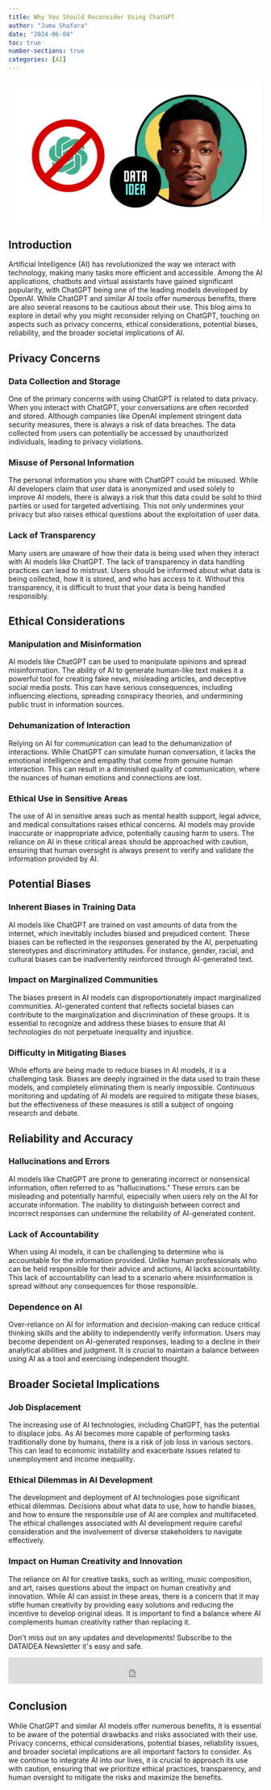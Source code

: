 ```yaml
---
title: Why You Should Reconsider Using ChatGPT
author: "Juma Shafara"
date: "2024-06-04"
toc: true
number-sections: true
categories: [AI]
---
```


![](thumbnail.png)

## Introduction

Artificial Intelligence (AI) has revolutionized the way we interact with technology, making many tasks more efficient and accessible. Among the AI applications, chatbots and virtual assistants have gained significant popularity, with ChatGPT being one of the leading models developed by OpenAI. While ChatGPT and similar AI tools offer numerous benefits, there are also several reasons to be cautious about their use. This blog aims to explore in detail why you might reconsider relying on ChatGPT, touching on aspects such as privacy concerns, ethical considerations, potential biases, reliability, and the broader societal implications of AI.


## Privacy Concerns

### Data Collection and Storage

One of the primary concerns with using ChatGPT is related to data privacy. When you interact with ChatGPT, your conversations are often recorded and stored. Although companies like OpenAI implement stringent data security measures, there is always a risk of data breaches. The data collected from users can potentially be accessed by unauthorized individuals, leading to privacy violations.

### Misuse of Personal Information

The personal information you share with ChatGPT could be misused. While AI developers claim that user data is anonymized and used solely to improve AI models, there is always a risk that this data could be sold to third parties or used for targeted advertising. This not only undermines your privacy but also raises ethical questions about the exploitation of user data.

### Lack of Transparency

Many users are unaware of how their data is being used when they interact with AI models like ChatGPT. The lack of transparency in data handling practices can lead to mistrust. Users should be informed about what data is being collected, how it is stored, and who has access to it. Without this transparency, it is difficult to trust that your data is being handled responsibly.

<script async src="https://pagead2.googlesyndication.com/pagead/js/adsbygoogle.js?client=ca-pub-8076040302380238"
     crossorigin="anonymous"></script>
<ins class="adsbygoogle"
     style="display:block; text-align:center;"
     data-ad-layout="in-article"
     data-ad-format="fluid"
     data-ad-client="ca-pub-8076040302380238"
     data-ad-slot="8693891310"></ins>
<script>
     (adsbygoogle = window.adsbygoogle || []).push({});
</script>

## Ethical Considerations

### Manipulation and Misinformation

AI models like ChatGPT can be used to manipulate opinions and spread misinformation. The ability of AI to generate human-like text makes it a powerful tool for creating fake news, misleading articles, and deceptive social media posts. This can have serious consequences, including influencing elections, spreading conspiracy theories, and undermining public trust in information sources.

### Dehumanization of Interaction

Relying on AI for communication can lead to the dehumanization of interactions. While ChatGPT can simulate human conversation, it lacks the emotional intelligence and empathy that come from genuine human interaction. This can result in a diminished quality of communication, where the nuances of human emotions and connections are lost.

### Ethical Use in Sensitive Areas

The use of AI in sensitive areas such as mental health support, legal advice, and medical consultations raises ethical concerns. AI models may provide inaccurate or inappropriate advice, potentially causing harm to users. The reliance on AI in these critical areas should be approached with caution, ensuring that human oversight is always present to verify and validate the information provided by AI.

<script async src="https://pagead2.googlesyndication.com/pagead/js/adsbygoogle.js?client=ca-pub-8076040302380238"
     crossorigin="anonymous"></script>
<ins class="adsbygoogle"
     style="display:block; text-align:center;"
     data-ad-layout="in-article"
     data-ad-format="fluid"
     data-ad-client="ca-pub-8076040302380238"
     data-ad-slot="8693891310"></ins>
<script>
     (adsbygoogle = window.adsbygoogle || []).push({});
</script>

## Potential Biases

### Inherent Biases in Training Data

AI models like ChatGPT are trained on vast amounts of data from the internet, which inevitably includes biased and prejudiced content. These biases can be reflected in the responses generated by the AI, perpetuating stereotypes and discriminatory attitudes. For instance, gender, racial, and cultural biases can be inadvertently reinforced through AI-generated text.

### Impact on Marginalized Communities

The biases present in AI models can disproportionately impact marginalized communities. AI-generated content that reflects societal biases can contribute to the marginalization and discrimination of these groups. It is essential to recognize and address these biases to ensure that AI technologies do not perpetuate inequality and injustice.

### Difficulty in Mitigating Biases

While efforts are being made to reduce biases in AI models, it is a challenging task. Biases are deeply ingrained in the data used to train these models, and completely eliminating them is nearly impossible. Continuous monitoring and updating of AI models are required to mitigate these biases, but the effectiveness of these measures is still a subject of ongoing research and debate.

<script async src="https://pagead2.googlesyndication.com/pagead/js/adsbygoogle.js?client=ca-pub-8076040302380238"
     crossorigin="anonymous"></script>
<ins class="adsbygoogle"
     style="display:block; text-align:center;"
     data-ad-layout="in-article"
     data-ad-format="fluid"
     data-ad-client="ca-pub-8076040302380238"
     data-ad-slot="8693891310"></ins>
<script>
     (adsbygoogle = window.adsbygoogle || []).push({});
</script>

## Reliability and Accuracy

### Hallucinations and Errors

AI models like ChatGPT are prone to generating incorrect or nonsensical information, often referred to as "hallucinations." These errors can be misleading and potentially harmful, especially when users rely on the AI for accurate information. The inability to distinguish between correct and incorrect responses can undermine the reliability of AI-generated content.

### Lack of Accountability

When using AI models, it can be challenging to determine who is accountable for the information provided. Unlike human professionals who can be held responsible for their advice and actions, AI lacks accountability. This lack of accountability can lead to a scenario where misinformation is spread without any consequences for those responsible.

### Dependence on AI

Over-reliance on AI for information and decision-making can reduce critical thinking skills and the ability to independently verify information. Users may become dependent on AI-generated responses, leading to a decline in their analytical abilities and judgment. It is crucial to maintain a balance between using AI as a tool and exercising independent thought.

<script async src="https://pagead2.googlesyndication.com/pagead/js/adsbygoogle.js?client=ca-pub-8076040302380238"
     crossorigin="anonymous"></script>
<ins class="adsbygoogle"
     style="display:block; text-align:center;"
     data-ad-layout="in-article"
     data-ad-format="fluid"
     data-ad-client="ca-pub-8076040302380238"
     data-ad-slot="8693891310"></ins>
<script>
     (adsbygoogle = window.adsbygoogle || []).push({});
</script>

## Broader Societal Implications

### Job Displacement

The increasing use of AI technologies, including ChatGPT, has the potential to displace jobs. As AI becomes more capable of performing tasks traditionally done by humans, there is a risk of job loss in various sectors. This can lead to economic instability and exacerbate issues related to unemployment and income inequality.

### Ethical Dilemmas in AI Development

The development and deployment of AI technologies pose significant ethical dilemmas. Decisions about what data to use, how to handle biases, and how to ensure the responsible use of AI are complex and multifaceted. The ethical challenges associated with AI development require careful consideration and the involvement of diverse stakeholders to navigate effectively.

### Impact on Human Creativity and Innovation

The reliance on AI for creative tasks, such as writing, music composition, and art, raises questions about the impact on human creativity and innovation. While AI can assist in these areas, there is a concern that it may stifle human creativity by providing easy solutions and reducing the incentive to develop original ideas. It is important to find a balance where AI complements human creativity rather than replacing it.

<div class="p-3">
<p class=pb-1>
Don't miss out on any updates and developments! Subscribe to the DATAIDEA Newsletter it's easy and safe.
</p>
<iframe src="https://embeds.beehiiv.com/5fc7c425-9c7e-4e08-a514-ad6c22beee74?slim=true" data-test-id="beehiiv-embed" height="52" frameborder="0" scrolling="no" style="margin: 0; border-radius: 0px !important; background-color: transparent; width: 100%;" ></iframe>
</div>

## Conclusion

While ChatGPT and similar AI models offer numerous benefits, it is essential to be aware of the potential drawbacks and risks associated with their use. Privacy concerns, ethical considerations, potential biases, reliability issues, and broader societal implications are all important factors to consider. As we continue to integrate AI into our lives, it is crucial to approach its use with caution, ensuring that we prioritize ethical practices, transparency, and human oversight to mitigate the risks and maximize the benefits.
